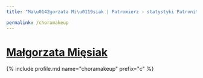 ```yaml
---
title: "Ma\u0142gorzata Mi\u0119siak | Patromierz - statystyki Patronite.pl"

permalink: /choramakeup
---
```


# [Małgorzata Mięsiak](https://patronite.pl/choramakeup)

{% include profile.md name="choramakeup" prefix="c" %}
